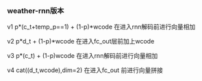 ### weather-rnn版本

v1  p*(c_t+temp_p==1) + (1-p)*wcode
在进入rnn解码前进行向量相加

v2 p*d_t + (1-p)*wcode
在进入fc_out层前加上wcode


v3 p*(c_t) + (1-p)wcode
在进入rnn解码前进行向量相加

v4 cat((d_t,wcode),dim=2)
在进入fc_out 前进行向量拼接